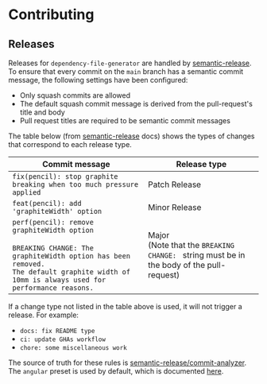 # Contributing

## Releases

Releases for `dependency-file-generator` are handled by [semantic-release][semantic-release]. To ensure that every commit on the `main` branch has a semantic commit message, the following settings have been configured:

- Only squash commits are allowed
- The default squash commit message is derived from the pull-request's title and body
- Pull request titles are required to be semantic commit messages

The table below (from [semantic-release][semantic-release] docs) shows the types of changes that correspond to each release type.

| Commit message                                                                                                                                                                                   | Release type                                                                                    |
| ------------------------------------------------------------------------------------------------------------------------------------------------------------------------------------------------ | ----------------------------------------------------------------------------------------------- |
| `fix(pencil): stop graphite breaking when too much pressure applied`                                                                                                                             | Patch Release                                                                                   |
| `feat(pencil): add 'graphiteWidth' option`                                                                                                                                                       | Minor Release                                                                                   |
| `perf(pencil): remove graphiteWidth option`<br><br>`BREAKING CHANGE: The graphiteWidth option has been removed.`<br>`The default graphite width of 10mm is always used for performance reasons.` | Major <br /> (Note that the `BREAKING CHANGE: ` string must be in the body of the pull-request) |

If a change type not listed in the table above is used, it will not trigger a release. For example:

- `docs: fix README type`
- `ci: update GHAs workflow`
- `chore: some miscellaneous work`

The source of truth for these rules is [semantic-release/commit-analyzer](https://github.com/semantic-release/commit-analyzer). The `angular` preset is used by default, which is documented [here](https://github.com/conventional-changelog/conventional-changelog/tree/master/packages/conventional-changelog-angular).

[semantic-release]: https://github.com/semantic-release/semantic-release
